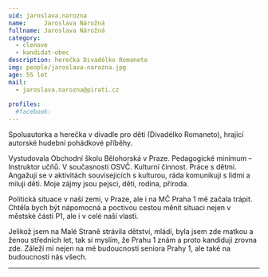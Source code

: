 ```yaml
---
uid: jaroslava.narozna
name:     Jaroslava Nárožná
fullname: Jaroslava Nárožná
category:
  - clenove
  - kandidat-obec
description: herečka Divadélko Romaneto
img: people/jaroslava-narozna.jpg
age: 55 let
mail:
  - jaroslava.narozna@pirati.cz
 
profiles:
  #facebook: 
---
```


Spoluautorka a herečka v divadle pro děti (Divadélko Romaneto), hrající autorské hudební pohádkové příběhy. 

Vystudovala Obchodní školu Bělohorská v Praze.  Pedagogické minimum – Instruktor učňů. V současnosti OSVČ. Kulturní činnost. Práce s dětmi. Angažuji se v aktivitách souvisejících s kulturou, ráda komunikuji s lidmi a miluji děti. Moje zájmy jsou pejsci, děti, rodina, příroda. 

Politická situace v naší zemi, v Praze, ale i na MČ Praha 1 mě začala trápit.
Chtěla bych být nápomocná a poctivou cestou měnit situaci nejen v městské části P1, ale i v celé naší vlasti.

Jelikož jsem na Malé Straně strávila dětství, mládí, byla jsem zde matkou a ženou středních let, tak si myslím, že Prahu 1 znám a proto kandiduji zrovna zde. Záleží mi nejen na mé budoucnosti seniora Prahy 1, ale také na budoucnosti nás všech.

---